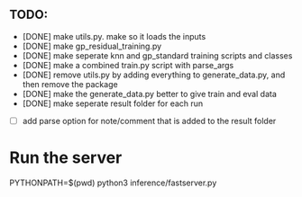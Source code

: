 ## TODO:

- [DONE] make utils.py. make so it loads the inputs
- [DONE] make gp_residual_training.py 
- [DONE] make seperate knn and gp_standard training scripts and classes
- [DONE] make a combined train.py script with parse_args
- [DONE] remove utils.py by adding everything to generate_data.py, and then remove the package
- [DONE] make the generate_data.py better to give train and eval data
- [DONE] make seperate result folder for each run
- [ ] add parse option for note/comment that is added to the result folder


# Run the server
PYTHONPATH=$(pwd) python3 inference/fastserver.py
